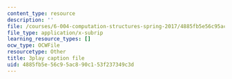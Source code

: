 ```yaml
---
content_type: resource
description: ''
file: /courses/6-004-computation-structures-spring-2017/4885fb5e56c95ac890c153f237349c3d_JSm74ghAvJc.vtt
file_type: application/x-subrip
learning_resource_types: []
ocw_type: OCWFile
resourcetype: Other
title: 3play caption file
uid: 4885fb5e-56c9-5ac8-90c1-53f237349c3d
---
```

